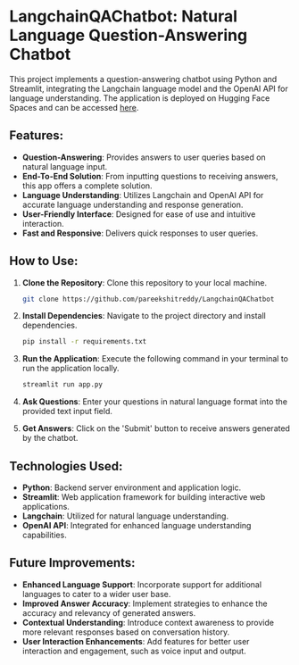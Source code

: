 # LangchainQAChatbot: Natural Language Question-Answering Chatbot

This project implements a question-answering chatbot using Python and Streamlit, integrating the Langchain language model and the OpenAI API for language understanding. The application is deployed on Hugging Face Spaces and can be accessed [here](https://huggingface.co/spaces/pareekshitreddy/LangchainQAChatbot).

## Features:

- **Question-Answering**: Provides answers to user queries based on natural language input.
- **End-To-End Solution**: From inputting questions to receiving answers, this app offers a complete solution.
- **Language Understanding**: Utilizes Langchain and OpenAI API for accurate language understanding and response generation.
- **User-Friendly Interface**: Designed for ease of use and intuitive interaction.
- **Fast and Responsive**: Delivers quick responses to user queries.

## How to Use:

1. **Clone the Repository**: Clone this repository to your local machine.
    ```bash
    git clone https://github.com/pareekshitreddy/LangchainQAChatbot
    ```

2. **Install Dependencies**: Navigate to the project directory and install dependencies.
    ```bash
    pip install -r requirements.txt
    ```

3. **Run the Application**: Execute the following command in your terminal to run the application locally.
    ```bash
    streamlit run app.py
    ```

4. **Ask Questions**: Enter your questions in natural language format into the provided text input field.

5. **Get Answers**: Click on the 'Submit' button to receive answers generated by the chatbot.

## Technologies Used:

- **Python**: Backend server environment and application logic.
- **Streamlit**: Web application framework for building interactive web applications.
- **Langchain**: Utilized for natural language understanding.
- **OpenAI API**: Integrated for enhanced language understanding capabilities.

## Future Improvements:

- **Enhanced Language Support**: Incorporate support for additional languages to cater to a wider user base.
- **Improved Answer Accuracy**: Implement strategies to enhance the accuracy and relevancy of generated answers.
- **Contextual Understanding**: Introduce context awareness to provide more relevant responses based on conversation history.
- **User Interaction Enhancements**: Add features for better user interaction and engagement, such as voice input and output.
